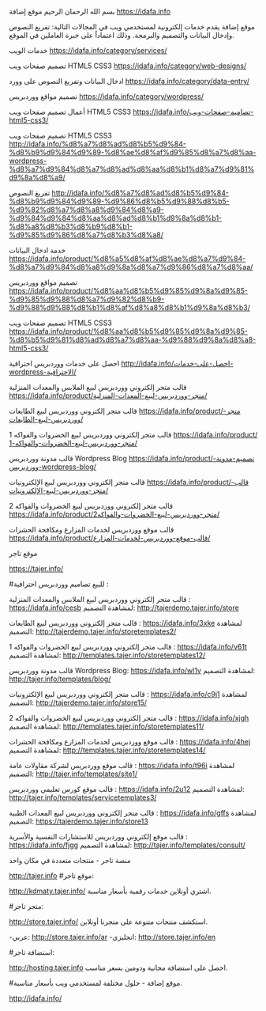 بسم الله الرحمان الرحيم
موقع إضافة
https://idafa.info

موقع إضافة يقدم خدمات إلكترونية لمستخدمي ويب في المجالات التالية: 
تفريغ النصوص وإدخال البيانات والتصميم والبرمجة.
وذلك اعتماداً على خبرة العاملين في الموقع.

خدمات الويب
https://idafa.info/category/services/

تصميم صفحات ويب HTML5 CSS3
https://idafa.info/category/web-designs/

ادخال البيانات وتفريغ النصوص على وورد
https://idafa.info/category/data-entry/

تصميم مواقع ووردبريس
https://idafa.info/category/wordpress/

أعمال تصميم صفحات ويب HTML5 CSS3
https://idafa.info/تصاميم-صفحات-ويب-html5-css3/

تصميم صفحات ويب HTML5 CSS3
http://idafa.info/%d8%a7%d8%ad%d8%b5%d9%84-%d8%b9%d9%84%d9%89-%d8%ae%d8%af%d9%85%d8%a7%d8%aa-wordpress-%d8%a7%d9%84%d8%a7%d8%ad%d8%aa%d8%b1%d8%a7%d9%81%d9%8a%d8%a9/

تفريغ النصوص
http://idafa.info/%d8%a7%d8%ad%d8%b5%d9%84-%d8%b9%d9%84%d9%89-%d9%86%d8%b5%d9%88%d8%b5-%d9%82%d8%a7%d8%a8%d9%84%d8%a9-%d9%84%d9%84%d8%aa%d8%ad%d8%b1%d9%8a%d8%b1-%d8%a8%d8%b3%d8%b9%d8%b1-%d9%85%d9%86%d8%a7%d8%b3%d8%a8/

خدمة ادخال البيانات
https://idafa.info/product/%d8%a5%d8%af%d8%ae%d8%a7%d9%84-%d8%a7%d9%84%d8%a8%d9%8a%d8%a7%d9%86%d8%a7%d8%aa/

تصميم مواقع ووردبريس
https://idafa.info/product/%d8%aa%d8%b5%d9%85%d9%8a%d9%85-%d9%85%d9%88%d8%a7%d9%82%d8%b9-%d9%88%d9%88%d8%b1%d8%af%d8%a8%d8%b1%d9%8a%d8%b3/

تصميم صفحات ويب HTML5 CSS3
https://idafa.info/product/%d8%aa%d8%b5%d9%85%d9%8a%d9%85-%d8%b5%d9%81%d8%ad%d8%a7%d8%aa-%d9%88%d9%8a%d8%a8-html5-css3/

احصل على خدمات ووردبريس احترافية 
http://idafa.info/احصل-على-خدمات-wordpress-الاحترافية/

قالب متجر إلكتروني ووردبريس لبيع الملابس والمعدات المنزلية
https://idafa.info/product/متجر-ووردبريس-لبيع-المعدات-المنزلية/

قالب متجر إلكتروني ووردبريس لبيع الطابعات
https://idafa.info/product/متجر-ووردبريس-لبيع-الطابعات/

قالب متجر إلكتروني ووردبريس لبيع الخضروات والفواكه 1
https://idafa.info/product/متجر-ووردبريس-لبيع-الخضروات-والفواكه-1/

قالب مدونة ووردبريس Wordpress Blog
https://idafa.info/product/تصميم-مدونة-ووردبريس-wordpress-blog/

قالب متجر إلكتروني ووردبريس لبيع الإلكترونيات
https://idafa.info/product/قالب-متجر-ووردبريس-لبيع-الإلكترونيات/

قالب متجر إلكتروني ووردبريس لبيع الخضروات والفواكه 2
https://idafa.info/product/متجر-ووردبريس-لبيع-الخضروات-والفواكه2/

قالب موقع ووردبريس لخدمات المزارع ومكافحة الحشرات
https://idafa.info/product/قالب-موقع-ووردبريس-لخدمات-المزارع/

موقع تاجر

https://tajer.info/

#للبيع تصاميم ووردبريس احترافية :

قالب متجر إلكتروني ووردبريس لبيع الملابس والمعدات المنزلية : https://idafa.info/cesb
لمشاهدة التصميم: http://tajerdemo.tajer.info/store

قالب متجر إلكتروني ووردبريس لبيع الطابعات : https://idafa.info/3xke
لمشاهدة التصميم: http://tajerdemo.tajer.info/storetemplates2/

قالب متجر إلكتروني ووردبريس لبيع الخضروات والفواكه 1 : https://idafa.info/v61t
لمشاهدة التصميم: http://templates.tajer.info/storetemplates12/

قالب مدونة ووردبريس Wordpress Blog: https://idafa.info/wl1v
لمشاهدة التصميم: http://tajer.info/templates/blog/

قالب متجر إلكتروني ووردبريس لبيع الإلكترونيات : https://idafa.info/c9j1
لمشاهدة التصميم: http://tajerdemo.tajer.info/store15/

قالب متجر إلكتروني ووردبريس لبيع الخضروات والفواكه 2 : https://idafa.info/xjgh
لمشاهدة التصميم: http://templates.tajer.info/storetemplates11/

قالب موقع ووردبريس لخدمات المزارع ومكافحة الحشرات : https://idafa.info/4hej
لمشاهدة التصميم: http://templates.tajer.info/storetemplates14/

قالب موقع ووردبريس لشركة مقاولات عامة : https://idafa.info/t96i
لمشاهدة التصميم: http://tajer.info/templates/site1/

قالب موقع كورس تعليمي ووردبريس : https://idafa.info/2u12
لمشاهدة التصميم: http://tajer.info/templates/servicetemplates3/

قالب متجر إلكتروني ووردبريس لبيع المعدات الطبية : https://idafa.info/gffs
لمشاهدة التصميم: https://tajerdemo.tajer.info/store13

قالب موقع إلكتروني ووردبريس للاستشارات النفسية والأسرية : https://idafa.info/fjgg
لمشاهدة التصميم: http://tajer.info/templates/consult/

منصة تاجر - منتجات متعددة في مكان واحد

http://tajer.info
#موقع تاجر:

http://kdmaty.tajer.info/
اشتري أونلاين خدمات رقمية بأسعار مناسبة.

#متجر تاجر:

http://store.tajer.info/
استكشف منتجات متنوعة على متجرنا أونلاين.

-عربي: http://store.tajer.info/ar
-انجليزي: http://store.tajer.info/en

#استضافة تاجر:

http://hosting.tajer.info
احصل على استضافة مجانية ودومين بسعر مناسب.

#موقع إضافة - حلول مختلفة لمستخدمي ويب بأسعار مناسبة.

http://idafa.info/

